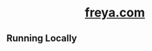 <div align="center">
    <a href="[https://
Freya-Lee-Zou.github.io](https://freya-lee-zou.github.io/)"><h1 align="center">freya.com</h1></a>

</div>


## Running Locally


